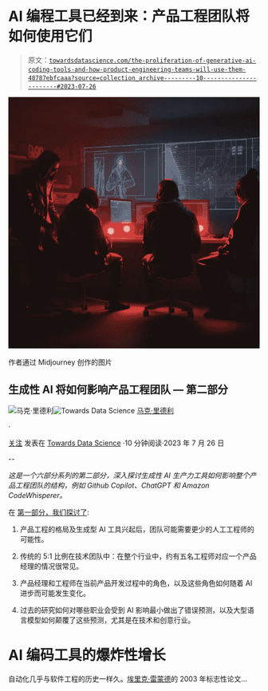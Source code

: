 # AI 编程工具已经到来：产品工程团队将如何使用它们

> 原文：[`towardsdatascience.com/the-proliferation-of-generative-ai-coding-tools-and-how-product-engineering-teams-will-use-them-48787ebfcaaa?source=collection_archive---------10-----------------------#2023-07-26`](https://towardsdatascience.com/the-proliferation-of-generative-ai-coding-tools-and-how-product-engineering-teams-will-use-them-48787ebfcaaa?source=collection_archive---------10-----------------------#2023-07-26)

![](img/c39ca7daba5eae128001d42abfa4127f.png)

作者通过 Midjourney 创作的图片

## 生成性 AI 将如何影响产品工程团队 — 第二部分

[](https://mark-ridley.medium.com/?source=post_page-----48787ebfcaaa--------------------------------)![马克·里德利](https://mark-ridley.medium.com/?source=post_page-----48787ebfcaaa--------------------------------)[](https://towardsdatascience.com/?source=post_page-----48787ebfcaaa--------------------------------)![Towards Data Science](https://towardsdatascience.com/?source=post_page-----48787ebfcaaa--------------------------------) [马克·里德利](https://mark-ridley.medium.com/?source=post_page-----48787ebfcaaa--------------------------------)

·

[关注](https://medium.com/m/signin?actionUrl=https%3A%2F%2Fmedium.com%2F_%2Fsubscribe%2Fuser%2F8a96ef478792&operation=register&redirect=https%3A%2F%2Ftowardsdatascience.com%2Fthe-proliferation-of-generative-ai-coding-tools-and-how-product-engineering-teams-will-use-them-48787ebfcaaa&user=Mark+Ridley&userId=8a96ef478792&source=post_page-8a96ef478792----48787ebfcaaa---------------------post_header-----------) 发表在 [Towards Data Science](https://towardsdatascience.com/?source=post_page-----48787ebfcaaa--------------------------------) ·10 分钟阅读·2023 年 7 月 26 日[](https://medium.com/m/signin?actionUrl=https%3A%2F%2Fmedium.com%2F_%2Fvote%2Ftowards-data-science%2F48787ebfcaaa&operation=register&redirect=https%3A%2F%2Ftowardsdatascience.com%2Fthe-proliferation-of-generative-ai-coding-tools-and-how-product-engineering-teams-will-use-them-48787ebfcaaa&user=Mark+Ridley&userId=8a96ef478792&source=-----48787ebfcaaa---------------------clap_footer-----------)

--

[](https://medium.com/m/signin?actionUrl=https%3A%2F%2Fmedium.com%2F_%2Fbookmark%2Fp%2F48787ebfcaaa&operation=register&redirect=https%3A%2F%2Ftowardsdatascience.com%2Fthe-proliferation-of-generative-ai-coding-tools-and-how-product-engineering-teams-will-use-them-48787ebfcaaa&source=-----48787ebfcaaa---------------------bookmark_footer-----------)

*这是一个六部分系列的第二部分，深入探讨生成性 AI 生产力工具如何影响整个产品工程团队的结构，例如 Github Copilot、ChatGPT 和 Amazon CodeWhisperer。*

在 [第一部分，我们探讨了](https://mark-ridley.medium.com/how-generative-ai-will-impact-product-engineering-teams-83a5eaa8fc60):

1.  产品工程的格局及生成型 AI 工具兴起后，团队可能需要更少的人工工程师的可能性。

1.  传统的 5:1 比例在技术团队中：在整个行业中，约有五名工程师对应一个产品经理的情况很常见。

1.  产品经理和工程师在当前产品开发过程中的角色，以及这些角色如何随着 AI 进步而可能发生变化。

1.  过去的研究如何对哪些职业会受到 AI 影响最小做出了错误预测，以及大型语言模型如何颠覆了这些预测，尤其是在技术和创意行业。

# AI 编码工具的爆炸性增长

自动化几乎与软件工程的历史一样久。[埃里克·雷蒙德](http://www.catb.org/~esr/)的 2003 年标志性论文…
